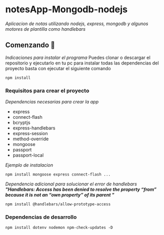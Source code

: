 # notesApp-Mongodb-nodejs
_Aplicacion de notas utilizando nodejs, express, mongodb y algunos motores de plantilla como handlebars_

## Comenzando 🚀
_Indicaciones para instalar el programa_
Puedes clonar o descargar el repositorio y ejecutarlo en tu pc
para instalar todas las dependencias del proyecto basta con ejecutar el siguiente comando
```
npm install
```

### Requisitos para crear el proyecto
_Dependencias necesarias para crear la app_
* express
* connect-flash
* bcryptjs
* express-handlebars
* express-session
* method-override
* mongoose
* passport
* passport-local

_Ejemplo de instalacion_
```
npm install mongoose express connect-flash ...
```

_Dependencia adicional para solucionar el error de handlebars **"Handlebars: Access has been denied to resolve the property “from” because it is not an “own property” of its parent
"**_
```
npm install @handlebars/allow-prototype-access
```

### Dependencias de desarrollo
```
npm install dotenv nodemon npm-check-updates -D
```



